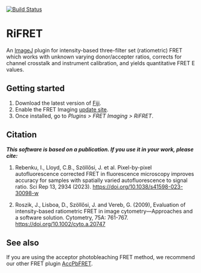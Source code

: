 [![Build Status](https://github.com/CellMoTher/RiFRET/actions/workflows/build.yml/badge.svg)](https://github.com/CellMoTher/RiFRET/actions/workflows/build.yml)

# RiFRET

An [ImageJ](https://imagej.net) plugin for intensity-based three-filter set (ratiometric) FRET which works with unknown varying donor/accepter ratios, corrects for channel crosstalk and instrument calibration, and yields quantitative FRET E values.

## Getting started
1. Download the latest version of [Fiji](https://fiji.sc/). 
2. Enable the FRET Imaging [update site](https://imagej.net/update-sites/following).
3. Once installed, go to _Plugins > FRET Imaging > RiFRET_.

## Citation
***This software is based on a publication. If you use it in your work, please cite:***

1. Rebenku, I., Lloyd, C.B., Szöllősi, J. et al. Pixel-by-pixel autofluorescence corrected FRET in fluorescence microscopy improves accuracy for samples with spatially varied autofluorescence to signal ratio. Sci Rep 13, 2934 (2023). https://doi.org/10.1038/s41598-023-30098-w

2. Roszik, J., Lisboa, D., Szöllősi, J. and Vereb, G. (2009), Evaluation of intensity-based ratiometric FRET in image cytometry—Approaches and a software solution. Cytometry, 75A: 761-767. https://doi.org/10.1002/cyto.a.20747

## See also
If you are using the acceptor photobleaching FRET method, we recommend our other FRET plugin [AccPbFRET](https://github.com/CellMoTher/AccPbFRET).
